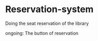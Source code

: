 # Reservation-system
Doing the seat reservation of the library 

ongoing:
The button of reservation  